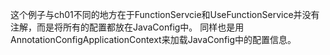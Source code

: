 这个例子与ch01不同的地方在于FunctionServcie和UseFunctionService并没有注解，而是将所有的配置都放在JavaConfig中。
同样也是用AnnotationConfigApplicationContext来加载JavaConfig中的配置信息。